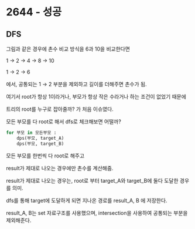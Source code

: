 # 2644 - 성공

## DFS

그림과 같은 경우에 촌수 비교 방식을 6과 10을 비교한다면

1 → 2 → 4 → 8 → 10

1 → 2 → 6

에서, 공통되는 1 → 2 부분을 제외하고 길이를 더해주면 촌수가 됨.

여기서 root가 항상 1이라거나, 부모가 항상 작은 수라거나 하는 조건이 없었기 때문에

트리의 root를 누구로 잡아줄까? 가 처음 이슈였다.

모든 부모를 다 root로 해서 dfs로 체크해보면 어떨까?

```python
for 부모 in 모든부모 :
	dps(부모, target_A)
	dps(부모, target_B)
```

모든 부모를 한번씩 다 root로 해주고

result가 제대로 나오는 경우에만 촌수를 계산해줌.

result가 제대로 나오는 경우는, root로 부터 target_A와 target_B에 둘다 도달한 경우를 의미.

dfs를 통해 target에 도달하게 되면 지나온 경로를 result_A, B 에 저장한다.

result_A, B는 set 자료구조를 사용했으며, intersection을 사용하여 공통되는 부분을 제외해준다.
